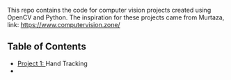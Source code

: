 This repo contains the code for computer vision projects created using OpenCV and Python.
The inspiration for these projects came from Murtaza, link: https://www.computervision.zone/
## Table of Contents
- [Project 1: ](#project-1-hand-tracking) Hand Tracking
- 
